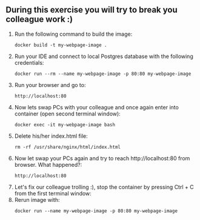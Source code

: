 ## During this exercise you will try to break you colleague work :)
1. Run the following command to build the image:
    ```
    docker build -t my-webpage-image .
    ```
2. Run your IDE and connect to local Postgres database with the following credentials:
    ```
    docker run --rm --name my-webpage-image -p 80:80 my-webpage-image
    ```
3. Run your browser and go to:
    ```
    http://localhost:80
    ```
4. Now lets swap PCs with your colleague and once again enter into container (open second terminal window):
    ```
    docker exec -it my-webpage-image bash
    ```
5. Delete his/her index.html file:
    ```
    rm -rf /usr/share/nginx/html/index.html
    ```
6. Now let swap your PCs again and try to reach http://localhost:80 from browser. What happened?:
    ```
    http://localhost:80
    ```
7. Let's fix our colleague trolling :), stop the container by pressing Ctrl + C from the first terminal window:
8. Rerun image with:
    ```
    docker run --name my-webpage-image -p 80:80 my-webpage-image
    ```
